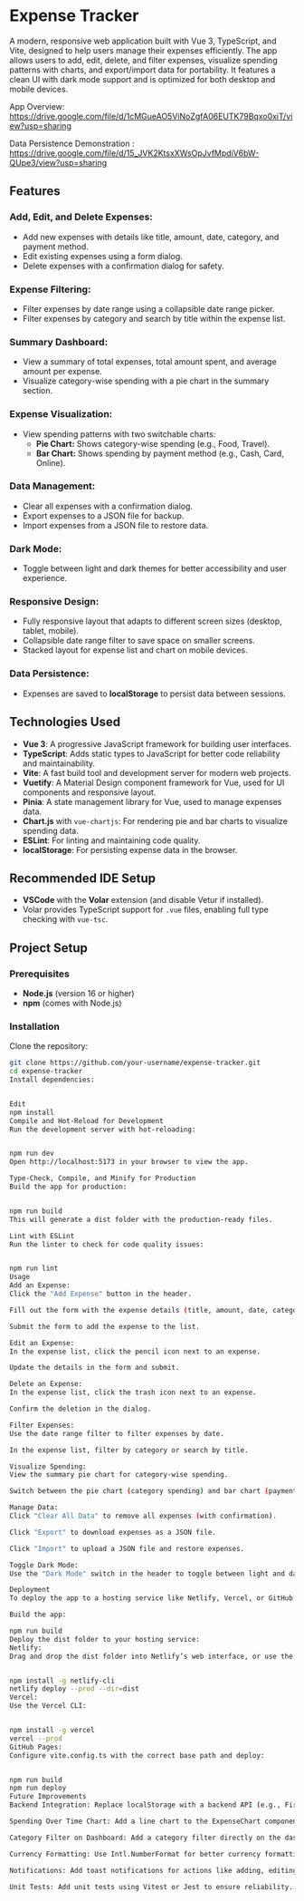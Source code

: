 # Expense Tracker

A modern, responsive web application built with Vue 3, TypeScript, and Vite, designed to help users manage their expenses efficiently. The app allows users to add, edit, delete, and filter expenses, visualize spending patterns with charts, and export/import data for portability. It features a clean UI with dark mode support and is optimized for both desktop and mobile devices.

App Overview: https://drive.google.com/file/d/1cMGueAO5ViNoZgfA06EUTK79Bqxo0xiT/view?usp=sharing

Data Persistence Demonstration : https://drive.google.com/file/d/15_JVK2KtsxXWsOpJvfMpdiV6bW-QUpe3/view?usp=sharing

## Features

### Add, Edit, and Delete Expenses:
- Add new expenses with details like title, amount, date, category, and payment method.
- Edit existing expenses using a form dialog.
- Delete expenses with a confirmation dialog for safety.

### Expense Filtering:
- Filter expenses by date range using a collapsible date range picker.
- Filter expenses by category and search by title within the expense list.

### Summary Dashboard:
- View a summary of total expenses, total amount spent, and average amount per expense.
- Visualize category-wise spending with a pie chart in the summary section.

### Expense Visualization:
- View spending patterns with two switchable charts:
  - **Pie Chart:** Shows category-wise spending (e.g., Food, Travel).
  - **Bar Chart:** Shows spending by payment method (e.g., Cash, Card, Online).

### Data Management:
- Clear all expenses with a confirmation dialog.
- Export expenses to a JSON file for backup.
- Import expenses from a JSON file to restore data.

### Dark Mode:
- Toggle between light and dark themes for better accessibility and user experience.

### Responsive Design:
- Fully responsive layout that adapts to different screen sizes (desktop, tablet, mobile).
- Collapsible date range filter to save space on smaller screens.
- Stacked layout for expense list and chart on mobile devices.

### Data Persistence:
- Expenses are saved to **localStorage** to persist data between sessions.

## Technologies Used
- **Vue 3**: A progressive JavaScript framework for building user interfaces.
- **TypeScript**: Adds static types to JavaScript for better code reliability and maintainability.
- **Vite**: A fast build tool and development server for modern web projects.
- **Vuetify**: A Material Design component framework for Vue, used for UI components and responsive layout.
- **Pinia**: A state management library for Vue, used to manage expenses data.
- **Chart.js** with `vue-chartjs`: For rendering pie and bar charts to visualize spending data.
- **ESLint**: For linting and maintaining code quality.
- **localStorage**: For persisting expense data in the browser.

## Recommended IDE Setup
- **VSCode** with the **Volar** extension (and disable Vetur if installed).
- Volar provides TypeScript support for `.vue` files, enabling full type checking with `vue-tsc`.

## Project Setup

### Prerequisites
- **Node.js** (version 16 or higher)
- **npm** (comes with Node.js)

### Installation

Clone the repository:

```sh
git clone https://github.com/your-username/expense-tracker.git
cd expense-tracker
Install dependencies:


Edit
npm install
Compile and Hot-Reload for Development
Run the development server with hot-reloading:


npm run dev
Open http://localhost:5173 in your browser to view the app.

Type-Check, Compile, and Minify for Production
Build the app for production:


npm run build
This will generate a dist folder with the production-ready files.

Lint with ESLint
Run the linter to check for code quality issues:


npm run lint
Usage
Add an Expense:
Click the "Add Expense" button in the header.

Fill out the form with the expense details (title, amount, date, category, payment method).

Submit the form to add the expense to the list.

Edit an Expense:
In the expense list, click the pencil icon next to an expense.

Update the details in the form and submit.

Delete an Expense:
In the expense list, click the trash icon next to an expense.

Confirm the deletion in the dialog.

Filter Expenses:
Use the date range filter to filter expenses by date.

In the expense list, filter by category or search by title.

Visualize Spending:
View the summary pie chart for category-wise spending.

Switch between the pie chart (category spending) and bar chart (payment method spending) in the main chart section.

Manage Data:
Click "Clear All Data" to remove all expenses (with confirmation).

Click "Export" to download expenses as a JSON file.

Click "Import" to upload a JSON file and restore expenses.

Toggle Dark Mode:
Use the "Dark Mode" switch in the header to toggle between light and dark themes.

Deployment
To deploy the app to a hosting service like Netlify, Vercel, or GitHub Pages:

Build the app:

npm run build
Deploy the dist folder to your hosting service:
Netlify:
Drag and drop the dist folder into Netlify’s web interface, or use the CLI:


npm install -g netlify-cli
netlify deploy --prod --dir=dist
Vercel:
Use the Vercel CLI:


npm install -g vercel
vercel --prod
GitHub Pages:
Configure vite.config.ts with the correct base path and deploy:


npm run build
npm run deploy
Future Improvements
Backend Integration: Replace localStorage with a backend API (e.g., Firebase, Supabase) for cloud storage, user authentication, and multi-device support.

Spending Over Time Chart: Add a line chart to the ExpenseChart component to visualize spending trends over time (e.g., by month).

Category Filter on Dashboard: Add a category filter directly on the dashboard for easier filtering.

Currency Formatting: Use Intl.NumberFormat for better currency formatting (e.g., ₹1,234.56).

Notifications: Add toast notifications for actions like adding, editing, or deleting expenses.

Unit Tests: Add unit tests using Vitest or Jest to ensure reliability.